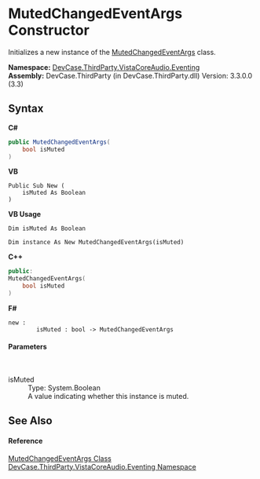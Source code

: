 # MutedChangedEventArgs Constructor 
 

Initializes a new instance of the <a href="T_DevCase_ThirdParty_VistaCoreAudio_Eventing_MutedChangedEventArgs">MutedChangedEventArgs</a> class.

**Namespace:**&nbsp;<a href="N_DevCase_ThirdParty_VistaCoreAudio_Eventing">DevCase.ThirdParty.VistaCoreAudio.Eventing</a><br />**Assembly:**&nbsp;DevCase.ThirdParty (in DevCase.ThirdParty.dll) Version: 3.3.0.0 (3.3)

## Syntax

**C#**<br />
``` C#
public MutedChangedEventArgs(
	bool isMuted
)
```

**VB**<br />
``` VB
Public Sub New ( 
	isMuted As Boolean
)
```

**VB Usage**<br />
``` VB Usage
Dim isMuted As Boolean

Dim instance As New MutedChangedEventArgs(isMuted)
```

**C++**<br />
``` C++
public:
MutedChangedEventArgs(
	bool isMuted
)
```

**F#**<br />
``` F#
new : 
        isMuted : bool -> MutedChangedEventArgs
```


#### Parameters
&nbsp;<dl><dt>isMuted</dt><dd>Type: System.Boolean<br />A value indicating whether this instance is muted.</dd></dl>

## See Also


#### Reference
<a href="T_DevCase_ThirdParty_VistaCoreAudio_Eventing_MutedChangedEventArgs">MutedChangedEventArgs Class</a><br /><a href="N_DevCase_ThirdParty_VistaCoreAudio_Eventing">DevCase.ThirdParty.VistaCoreAudio.Eventing Namespace</a><br />
